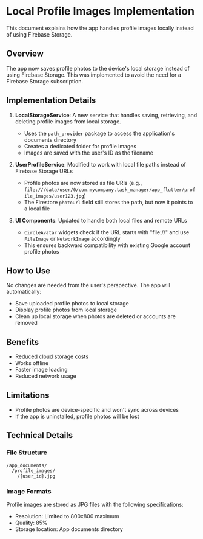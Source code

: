 # Local Profile Images Implementation

This document explains how the app handles profile images locally instead of using Firebase Storage.

## Overview

The app now saves profile photos to the device's local storage instead of using Firebase Storage. This was implemented to avoid the need for a Firebase Storage subscription.

## Implementation Details

1. **LocalStorageService**: A new service that handles saving, retrieving, and deleting profile images from local storage.
   - Uses the `path_provider` package to access the application's documents directory
   - Creates a dedicated folder for profile images
   - Images are saved with the user's ID as the filename

2. **UserProfileService**: Modified to work with local file paths instead of Firebase Storage URLs
   - Profile photos are now stored as file URIs (e.g., `file:///data/user/0/com.mycompany.task_manager/app_flutter/profile_images/user123.jpg`)
   - The Firestore `photoUrl` field still stores the path, but now it points to a local file

3. **UI Components**: Updated to handle both local files and remote URLs
   - `CircleAvatar` widgets check if the URL starts with "file://" and use `FileImage` or `NetworkImage` accordingly
   - This ensures backward compatibility with existing Google account profile photos

## How to Use

No changes are needed from the user's perspective. The app will automatically:
- Save uploaded profile photos to local storage
- Display profile photos from local storage
- Clean up local storage when photos are deleted or accounts are removed

## Benefits

- Reduced cloud storage costs
- Works offline
- Faster image loading
- Reduced network usage

## Limitations

- Profile photos are device-specific and won't sync across devices
- If the app is uninstalled, profile photos will be lost

## Technical Details

### File Structure

```
/app_documents/
  /profile_images/
    /{user_id}.jpg
```

### Image Formats

Profile images are stored as JPG files with the following specifications:
- Resolution: Limited to 800x800 maximum
- Quality: 85%
- Storage location: App documents directory
